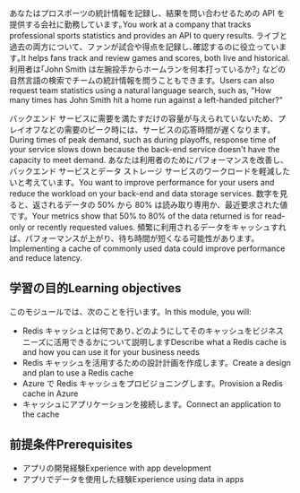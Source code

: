 <span data-ttu-id="b9dc3-101">あなたはプロスポーツの統計情報を記録し、結果を問い合わせるための API を提供する会社に勤務しています｡</span><span class="sxs-lookup"><span data-stu-id="b9dc3-101">You work at a company that tracks professional sports statistics and provides an API to query results.</span></span> <span data-ttu-id="b9dc3-102">ライブと過去の両方について、ファンが試合や得点を記録し､確認するのに役立っています｡</span><span class="sxs-lookup"><span data-stu-id="b9dc3-102">It helps fans track and review games and scores, both live and historical.</span></span> <span data-ttu-id="b9dc3-103">利用者は｢John Smith は左腕投手からホームランを何本打っているか?｣ などの自然言語の検索でチームの統計情報を問うこともできます。</span><span class="sxs-lookup"><span data-stu-id="b9dc3-103">Users can also request team statistics using a natural language search, such as, "How many times has John Smith hit a home run against a left-handed pitcher?"</span></span>

<span data-ttu-id="b9dc3-104">バックエンド サービスに需要を満たすだけの容量が与えられていないため、プレイオフなどの需要のピーク時には、サービスの応答時間が遅くなります。</span><span class="sxs-lookup"><span data-stu-id="b9dc3-104">During times of peak demand, such as during playoffs, response time of your service slows down because the back-end service doesn't have the capacity to meet demand.</span></span> <span data-ttu-id="b9dc3-105">あなたは利用者のためにパフォーマンスを改善し、バックエンド サービスとデータ ストレージ サービスのワークロードを軽減したいと考えています。</span><span class="sxs-lookup"><span data-stu-id="b9dc3-105">You want to improve performance for your users and reduce the workload on your back-end and data storage services.</span></span> <span data-ttu-id="b9dc3-106">数字を見ると、返されるデータの 50% から 80% は読み取り専用か、最近要求された値です。</span><span class="sxs-lookup"><span data-stu-id="b9dc3-106">Your metrics show that 50% to 80% of the data returned is for read-only or recently requested values.</span></span> <span data-ttu-id="b9dc3-107">頻繁に利用されるデータをキャッシュすれば、パフォーマンスが上がり、待ち時間が短くなる可能性があります。</span><span class="sxs-lookup"><span data-stu-id="b9dc3-107">Implementing a cache of commonly used data could improve performance and reduce latency.</span></span>

## <a name="learning-objectives"></a><span data-ttu-id="b9dc3-108">学習の目的</span><span class="sxs-lookup"><span data-stu-id="b9dc3-108">Learning objectives</span></span>

<span data-ttu-id="b9dc3-109">このモジュールでは、次のことを行います。</span><span class="sxs-lookup"><span data-stu-id="b9dc3-109">In this module, you will:</span></span>

- <span data-ttu-id="b9dc3-110">Redis キャッシュとは何であり､どのようにしてそのキャッシュをビジネス ニーズに活用できるかについて説明します</span><span class="sxs-lookup"><span data-stu-id="b9dc3-110">Describe what a Redis cache is and how you can use it for your business needs</span></span>
- <span data-ttu-id="b9dc3-111">Redis キャッシュを活用するための設計計画を作成します。</span><span class="sxs-lookup"><span data-stu-id="b9dc3-111">Create a design and plan to use a Redis cache</span></span>
- <span data-ttu-id="b9dc3-112">Azure で Redis キャッシュをプロビジョニングします。</span><span class="sxs-lookup"><span data-stu-id="b9dc3-112">Provision a Redis cache in Azure</span></span>
- <span data-ttu-id="b9dc3-113">キャッシュにアプリケーションを接続します。</span><span class="sxs-lookup"><span data-stu-id="b9dc3-113">Connect an application to the cache</span></span>

## <a name="prerequisites"></a><span data-ttu-id="b9dc3-114">前提条件</span><span class="sxs-lookup"><span data-stu-id="b9dc3-114">Prerequisites</span></span>

- <span data-ttu-id="b9dc3-115">アプリの開発経験</span><span class="sxs-lookup"><span data-stu-id="b9dc3-115">Experience with app development</span></span>
- <span data-ttu-id="b9dc3-116">アプリでデータを使用した経験</span><span class="sxs-lookup"><span data-stu-id="b9dc3-116">Experience using data in apps</span></span>

